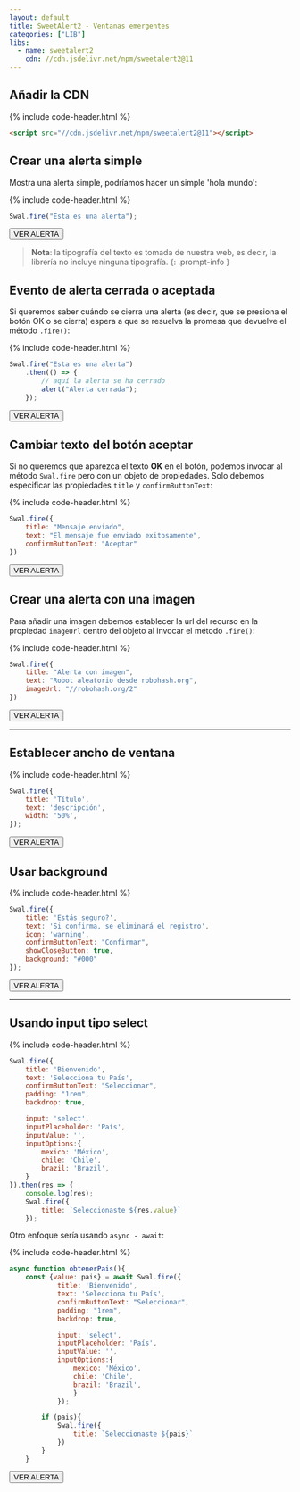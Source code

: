 ```yaml
---
layout: default
title: SweetAlert2 - Ventanas emergentes
categories: ["LIB"]
libs:
  - name: sweetalert2
    cdn: //cdn.jsdelivr.net/npm/sweetalert2@11
---
```


## Añadir la CDN

{% include code-header.html %}
```html
<script src="//cdn.jsdelivr.net/npm/sweetalert2@11"></script>
```

## Crear una alerta simple

Mostra una alerta simple, podríamos hacer un simple 'hola mundo':

{% include code-header.html %}
```js
Swal.fire("Esta es una alerta"); 
```

<button class="btn" onclick="{Swal.fire('Esta es una alerta');}">VER ALERTA</button>

> **Nota**: la tipografía del texto es tomada de nuestra web, es decir, la librería no incluye ninguna tipografía.
{: .prompt-info }

## Evento de alerta cerrada o aceptada

Si queremos saber cuándo se cierra una alerta (es decir, que se presiona el botón OK o se cierra) espera a que se resuelva la promesa que devuelve el método `.fire()`:

{% include code-header.html %}
```js
Swal.fire("Esta es una alerta")
    .then(() => {
        // aquí la alerta se ha cerrado
        alert("Alerta cerrada");
    });
```

<button class="btn" onclick="{Swal.fire('Esta es una alerta').then(() => { alert('Alerta cerrada') });}">VER ALERTA</button>

## Cambiar texto del botón aceptar

Si no queremos que aparezca el texto **OK** en el botón, podemos invocar al método `Swal.fire` pero con un objeto de propiedades. Solo debemos especificar las propiedades `title` y `confirmButtonText`:

{% include code-header.html %}
```js
Swal.fire({
    title: "Mensaje enviado",
    text: "El mensaje fue enviado exitosamente",
    confirmButtonText: "Aceptar"
})
```

<button class="btn" onclick="{Swal.fire({title: 'Mensaje enviado', text: 'El mensaje fue enviado exitosamente', confirmButtonText:'Aceptar'});}">VER ALERTA</button>

## Crear una alerta con una imagen

Para añadir una imagen debemos establecer la url del recurso en la propiedad `imageUrl` dentro del objeto al invocar el método `.fire()`:


{% include code-header.html %}
```js
Swal.fire({
    title: "Alerta con imagen",
    text: "Robot aleatorio desde robohash.org",
    imageUrl: "//robohash.org/2"
})
```

<button class="btn" onclick="{Swal.fire({title: 'Alerta con imagen', text: 'Robot aleatorio desde robohash.org', imageUrl:'//robohash.org/2'});}">VER ALERTA</button>

---

## Establecer ancho de ventana

{% include code-header.html %}
```js
Swal.fire({
    title: 'Título',
    text: 'descripción',
    width: '50%',
});
```

<button class="btn" onclick="{Swal.fire({
    title: 'Título',
    text: 'descripción',
    width: '50%',
});}">VER ALERTA</button>


## Usar background

{% include code-header.html %}
```js
Swal.fire({
    title: 'Estás seguro?',
    text: 'Si confirma, se eliminará el registro',
    icon: 'warning',
    confirmButtonText: "Confirmar",
    showCloseButton: true,
    background: "#000"
});
```

<button class="btn" onclick="{Swal.fire({
    title: 'Estás seguro?',
    text: 'Si confirma, se eliminará el registro',
    icon: 'warning',
    confirmButtonText: 'Confirmar',
    showCloseButton: true,
    background: '#000'
});}">VER ALERTA</button>


---

## Usando input tipo select

{% include code-header.html %}
```js
Swal.fire({
    title: 'Bienvenido',
    text: 'Selecciona tu País',
    confirmButtonText: "Seleccionar",
    padding: "1rem",
    backdrop: true,

    input: 'select',
    inputPlaceholder: 'País',
    inputValue: '',
    inputOptions:{
        mexico: 'México',
        chile: 'Chile',
        brazil: 'Brazil',
    }
}).then(res => {
	console.log(res);
	Swal.fire({
		title: `Seleccionaste ${res.value}`
	});
```

Otro enfoque sería usando `async - await`:

{% include code-header.html %}
```js
async function obtenerPais(){
    const {value: pais} = await Swal.fire({
            title: 'Bienvenido',
            text: 'Selecciona tu País',
            confirmButtonText: "Seleccionar",
            padding: "1rem",
            backdrop: true,

            input: 'select',
            inputPlaceholder: 'País',
            inputValue: '',
            inputOptions:{
                mexico: 'México',
                chile: 'Chile',
                brazil: 'Brazil',
                }
            });

        if (pais){
            Swal.fire({
                title: `Seleccionaste ${pais}`
            })
        }
    }
``` 

<button class="btn" onclick="{Swal.fire({
    title: 'Bienvenido',
    text: 'Selecciona tu País',
    confirmButtonText: 'Seleccionar',
    padding: '1rem',
    backdrop: true,
    input: 'select',
    inputPlaceholder: 'País',
    inputValue: '',
    inputOptions:{
        mexico: 'México',
        chile: 'Chile',
        brazil: 'Brazil',
    }
}).then(res => {
	console.log(res);
	Swal.fire({
		title: `Seleccionaste ${res.value}`
	})
});}">VER ALERTA</button>
